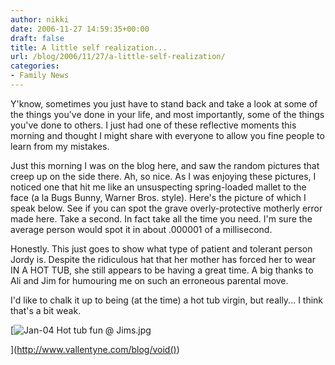 ```yaml
---
author: nikki
date: 2006-11-27 14:59:35+00:00
draft: false
title: A little self realization...
url: /blog/2006/11/27/a-little-self-realization/
categories:
- Family News
---
```


Y'know, sometimes you just have to stand back and take a look at some of the things you've done in your life, and most importantly, some of the things you've done to others.  I just had one of these reflective moments this morning and thought I might share with everyone to allow you fine people to learn from my mistakes.

Just this morning I was on the blog here, and saw the random pictures that creep up on the side there.  Ah, so nice.  As I was enjoying these pictures, I noticed one that hit me like an unsuspecting spring-loaded mallet to the face (a la Bugs Bunny, Warner Bros. style).  Here's the picture of which I speak below.  See if you can spot the grave overly-protective motherly error made here.  Take a second.  In fact take all the time you need.  I'm sure the average person would spot it in about .000001 of a millisecond.

Honestly.  This just goes to show what type of patient and tolerant person Jordy is.  Despite the ridiculous hat that her mother has forced her to wear IN A HOT TUB, she still appears to be having a great time.  A big thanks to Ali and Jim for humouring me on such an erroneous parental move.

I'd like to chalk it up to being (at the time) a hot tub virgin, but really... I think that's a bit weak.

[![Jan-04 Hot tub fun @ Jims.jpg](http://www.vallentyne.com/blog/wp-content/uploads/2006/11/Jan-04%20Hot%20tub%20fun%20@%20Jims.jpg)

](http://www.vallentyne.com/blog/void())
